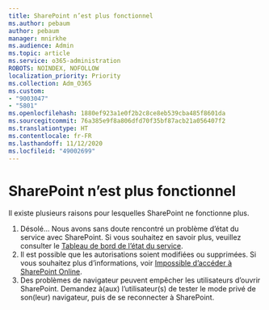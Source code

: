 ```yaml
---
title: SharePoint n’est plus fonctionnel
ms.author: pebaum
author: pebaum
manager: mnirkhe
ms.audience: Admin
ms.topic: article
ms.service: o365-administration
ROBOTS: NOINDEX, NOFOLLOW
localization_priority: Priority
ms.collection: Adm_O365
ms.custom:
- "9003047"
- "5801"
ms.openlocfilehash: 1880ef923a1e0f2b2c8ce8eb539cba485f8601da
ms.sourcegitcommit: 76a385e9f8a806dfd70f35bf87acb21a056407f2
ms.translationtype: HT
ms.contentlocale: fr-FR
ms.lasthandoff: 11/12/2020
ms.locfileid: "49002699"
---
```

# <a name="sharepoint-is-no-longer-working"></a>SharePoint n’est plus fonctionnel

Il existe plusieurs raisons pour lesquelles SharePoint ne fonctionne plus.

1. Désolé... Nous avons sans doute rencontré un problème d’état du service avec SharePoint. Si vous souhaitez en savoir plus, veuillez consulter le [Tableau de bord de l’état du service](https://admin.microsoft.com/AdminPortal/Home#/servicehealth).
2. Il est possible que les autorisations soient modifiées ou supprimées. Si vous souhaitez plus d’informations, voir [Impossible d’accéder à SharePoint Online](https://docs.microsoft.com/sharepoint/troubleshoot/sharing-and-permissions/sharepoint-online-inaccessible).
3. Des problèmes de navigateur peuvent empêcher les utilisateurs d’ouvrir SharePoint. Demandez à(aux) l’utilisateur(s) de tester le mode privé de son(leur) navigateur, puis de se reconnecter à SharePoint.